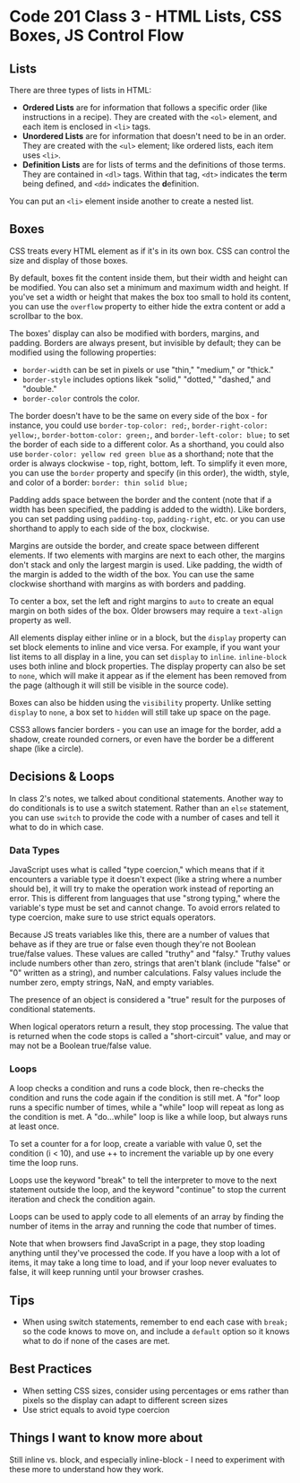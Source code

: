 # Code 201 Class 3 - HTML Lists, CSS Boxes, JS Control Flow

## Lists

There are three types of lists in HTML:

- **Ordered Lists** are for information that follows a specific order (like instructions in a recipe). They are created with the `<ol>` element, and each item is enclosed in `<li>` tags.
- **Unordered Lists** are for information that doesn't need to be in an order. They are created with the `<ul>` element; like ordered lists, each item uses `<li>`.
- **Definition Lists** are for lists of terms and the definitions of those terms. They are contained in `<dl>` tags. Within that tag, `<dt>` indicates the **t**erm being defined, and `<dd>` indicates the **d**efinition.

You can put an `<li>` element inside another to create a nested list.

## Boxes

CSS treats every HTML element as if it's in its own box. CSS can control the size and display of those boxes.

By default, boxes fit the content inside them, but their width and height can be modified. You can also set a minimum and maximum width and height. If you've set a width or height that makes the box too small to hold its content, you can use the `overflow` property to either hide the extra content or add a scrollbar to the box.

The boxes' display can also be modified with borders, margins, and padding. Borders are always present, but invisible by default; they can be modified using the following properties:

- `border-width` can be set in pixels or use "thin," "medium," or "thick."
- `border-style` includes options likek "solid," "dotted," "dashed," and "double."
- `border-color` controls the color.

The border doesn't have to be the same on every side of the box - for instance, you could use `border-top-color: red;`, `border-right-color: yellow;`, `border-bottom-color: green;`, and `border-left-color: blue;` to set the border of each side to a different color. As a shorthand, you could also use `border-color: yellow red green blue` as a shorthand; note that the order is always clockwise - top, right, bottom, left. To simplify it even more, you can use the `border` property and specify (in this order), the width, style, and color of a border: `border: thin solid blue;`

Padding adds space between the border and the content (note that if a width has been specified, the padding is added to the width). Like borders, you can set padding using `padding-top`, `padding-right`, etc. or you can use shorthand to apply to each side of the box, clockwise.

Margins are outside the border, and create space between different elements. If two elements with margins are next to each other, the margins don't stack and only the largest margin is used. Like padding, the width of the margin is added to the width of the box. You can use the same clockwise shorthand with margins as with borders and padding.

To center a box, set the left and right margins to `auto` to create an equal margin on both sides of the box. Older browsers may require a `text-align` property as well.

All elements display either inline or in a block, but the `display` property can set block elements to inline and vice versa. For example, if you want your list items to all display in a line, you can set `display` to `inline`. `inline-block` uses both inline and block properties. The display property can also be set to `none`, which will make it appear as if the element has been removed from the page (although it will still be visible in the source code).

Boxes can also be hidden using the `visibility` property. Unlike setting `display` to `none`, a box set to `hidden` will still take up space on the page.

CSS3 allows fancier borders - you can use an image for the border, add a shadow, create rounded corners, or even have the border be a different shape (like a circle).

## Decisions & Loops

In class 2's notes, we talked about conditional statements. Another way to do conditionals is to use a switch statement. Rather than an `else` statement, you can use `switch` to provide the code with a number of cases and tell it what to do in which case.

### Data Types

JavaScript uses what is called "type coercion," which means that if it encounters a variable type it doesn't expect (like a string where a number should be), it will try to make the operation work instead of reporting an error. This is different from languages that use "strong typing," where the variable's type must be set and cannot change. To avoid errors related to type coercion, make sure to use strict equals operators.

Because JS treats variables like this, there are a number of values that behave as if they are true or false even though they're not Boolean true/false values. These values are called "truthy" and "falsy." Truthy values include numbers other than zero, strings that aren't blank (include "false" or "0" written as a string), and number calculations. Falsy values include the number zero, empty strings, NaN, and empty variables.

The presence of an object is considered a "true" result for the purposes of conditional statements.

When logical operators return a result, they stop processing. The value that is returned when the code stops is called a "short-circuit" value, and may or may not be a  Boolean true/false value.

### Loops

A loop checks a condition and runs a code block, then re-checks the condition and runs the code again if the condition is still met. A "for" loop runs a specific number of times, while a "while" loop will repeat as long as the condition is met. A "do...while" loop is like a while loop, but always runs at least once.

To set a counter for a for loop, create a variable with value 0, set the condition (i \< 10), and use ++ to increment the variable up by one every time the loop runs.

Loops use the keyword "break" to tell the interpreter to move to the next statement outside the loop, and the keyword "continue" to stop the current iteration and check the condition again.

Loops can be used to apply code to all elements of an array by finding the number of items in the array and running the code that number of times.

Note that when browsers find JavaScript in a page, they stop loading anything until they've processed the code. If you have a loop with a lot of items, it may take a long time to load, and if your loop never evaluates to false, it will keep running until your browser crashes.

## Tips

- When using switch statements, remember to end each case with `break;` so the code knows to move on, and include a `default` option so it knows what to do if none of the cases are met.

## Best Practices

- When setting CSS sizes, consider using percentages or ems rather than pixels so the display can adapt to different screen sizes
- Use strict equals to avoid type coercion

## Things I want to know more about

Still inline vs. block, and especially inline-block - I need to experiment with these more to understand how they work.
